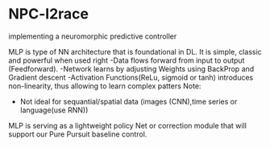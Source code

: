 # NPC-l2race
implementing a neuromorphic predictive controller

MLP is type of NN architecture that is foundational in DL. It is simple, classic and powerful when used right
-Data flows forward from input to output (Feedforward).
-Network learns by adjusting Weights using BackProp and Gradient descent
-Activation Functions(ReLu, sigmoid or tanh) introduces non-linearity, thus allowing to learn complex patters
Note:
- Not ideal for sequantial/spatial data (images (CNN),time series or language(use RNN))

MLP is serving as a lightweight policy Net or correction module that will support our Pure Pursuit baseline control.

